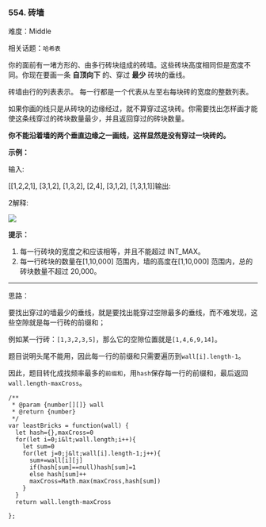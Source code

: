 ### 554. 砖墙

难度：Middle

相关话题：`哈希表`

你的面前有一堵方形的、由多行砖块组成的砖墙。这些砖块高度相同但是宽度不同。你现在要画一条 **自顶向下** 的、穿过 **最少** 砖块的垂线。

砖墙由行的列表表示。 每一行都是一个代表从左至右每块砖的宽度的整数列表。

如果你画的线只是从砖块的边缘经过，就不算穿过这块砖。你需要找出怎样画才能使这条线穿过的砖块数量最少，并且返回穿过的砖块数量。

 **你不能沿着墙的两个垂直边缘之一画线，这样显然是没有穿过一块砖的。** 



 **示例：** 

输入:

 [[1,2,2,1],      [3,1,2],      [1,3,2],      [2,4],      [3,1,2],      [1,3,1,1]]输出:

 2解释:

 ![](https://assets.leetcode-cn.com/aliyun-lc-upload/uploads/2018/10/12/brick_wall.png)


 **提示：** 


1. 每一行砖块的宽度之和应该相等，并且不能超过 INT_MAX。
2. 每一行砖块的数量在[1,10,000] 范围内，墙的高度在[1,10,000] 范围内，总的砖块数量不超过 20,000。




-----

思路：

要找出穿过的墙最少的垂线，就是要找出能穿过空隙最多的垂线，而不难发现，这些空隙就是每一行砖的前缀和；

例如某一行砖：`[1,3,2,3,5]`，那么它的空隙位置就是`[1,4,6,9,14]`。

题目说明头尾不能用，因此每一行的前缀和只需要遍历到`wall[i].length-1`。

因此，题目转化成找频率最多的`前缀和`，用`hash`保存每一行的前缀和，最后返回`wall.length-maxCross`。


```
/**
 * @param {number[][]} wall
 * @return {number}
 */
var leastBricks = function(wall) {
  let hash={},maxCross=0
  for(let i=0;i&lt;wall.length;i++){
    let sum=0
    for(let j=0;j&lt;wall[i].length-1;j++){
      sum+=wall[i][j]
      if(hash[sum]==null)hash[sum]=1
      else hash[sum]++
      maxCross=Math.max(maxCross,hash[sum])
    }
  }
  return wall.length-maxCross
  
};



```
